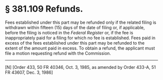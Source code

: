 # § 381.109   Refunds.

Fees established under this part may be refunded only if the related filing is withdrawn within fifteen (15) days of the date of filing or, if applicable, before the filing is noticed in the _Federal Register_ or, if the fee is inappropriately paid for a filing for which no fee is established. Fees paid in excess of the fees established under this part may be refunded to the extent of the amount paid in excess. To obtain a refund, the applicant must file a motion requesting refund with the Commission.



---

[N] [Order 433, 50 FR 40346, Oct. 3, 1985, as amended by Order 433-A, 51 FR 43607, Dec. 3, 1986]




